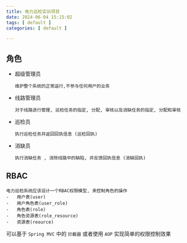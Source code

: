 ```yaml
---
title: 电力巡检实训项目
date: 2024-06-04 15:15:02
tags: [ default ]
categories: [ default ]

---
```


## 角色 

- 超级管理员

  ```
  维护整个系统的正常运行,不参与任何用户的业务	
  ```

- 线路管理员

  ```
  对于线路进行管理, 巡检任务的指定, 分配, 审核以及消缺任务的指定, 分配和审核
  ```

- 巡检员 

  ```
  执行巡检任务并返回回执信息 (巡检回执)
  ```

- 消缺员

  ```
  执行消缺任务 , 消除线路中的缺陷, 并反馈回执信息 (消缺回执)
  ```


## RBAC

```
电力巡检系统应该设计一个RBAC权限模型, 来控制角色的操作
-	用户表(user)
-	用户角色表(user_role)
-	角色表(role)
-	角色资源表(role_resource)  
-	资源表(reource)		
```

可以基于 `Spring MVC` 中的 `拦截器` 或者使用 `AOP` 实现简单的权限控制效果







